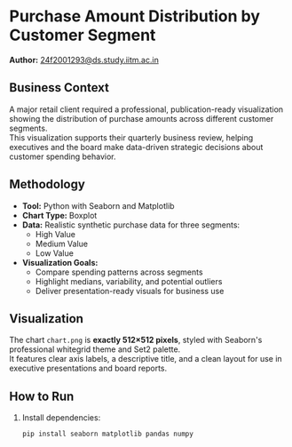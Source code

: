 # Purchase Amount Distribution by Customer Segment

**Author:** 24f2001293@ds.study.iitm.ac.in

## Business Context
A major retail client required a professional, publication-ready visualization showing the distribution of purchase amounts across different customer segments.  
This visualization supports their quarterly business review, helping executives and the board make data-driven strategic decisions about customer spending behavior.

## Methodology
- **Tool:** Python with Seaborn and Matplotlib
- **Chart Type:** Boxplot
- **Data:** Realistic synthetic purchase data for three segments:
  - High Value
  - Medium Value
  - Low Value
- **Visualization Goals:**
  - Compare spending patterns across segments
  - Highlight medians, variability, and potential outliers
  - Deliver presentation-ready visuals for business use

## Visualization
The chart `chart.png` is **exactly 512×512 pixels**, styled with Seaborn's professional whitegrid theme and Set2 palette.  
It features clear axis labels, a descriptive title, and a clean layout for use in executive presentations and board reports.

## How to Run
1. Install dependencies:
   ```bash
   pip install seaborn matplotlib pandas numpy
